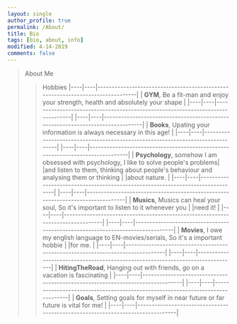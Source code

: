 ```yaml
---
layout: single
author_profile: true
permalink: /About/
title: Bio
tags: [bio, about, info]
modified: 4-14-2019
comments: false
---
```


> About Me
>> Hobbies
|----|----|-------------------------------------------------------------------------------|
| **GYM**, Be a fit-man and enjoy your strength, health and absolutely your shape         |
|----|----|-------------------------------------------------------------------------------|
|----|----|-------------------------------------------------------------------------------|
| **Books**, Upating your information is always necessary in this age!                    |
|----|----|-------------------------------------------------------------------------------|
|----|----|-------------------------------------------------------------------------------|
| **Psychology**, somehow I am obsessed with psychology, I like to solve people's problems|
|and listen to them, thinking about people's behaviour and analysing them or thinking     |
|about nature.                                                                            |
|----|----|-------------------------------------------------------------------------------|
|----|----|-------------------------------------------------------------------------------|
| **Musics**, Musics can heal your soul, So it's important to listen to it whenever you   |
|need it!                                                                                 |
|----|----|-------------------------------------------------------------------------------|
|----|----|-------------------------------------------------------------------------------|
| **Movies**, I owe my english language to EN-movies/serials, So it's a important hobbie  |
|for me.                                                                                  |
|----|----|-------------------------------------------------------------------------------|
|----|----|-------------------------------------------------------------------------------|
| **HitingTheRoad**, Hanging out with friends, go on a vacation is fascinating            |
|----|----|-------------------------------------------------------------------------------|
|----|----|-------------------------------------------------------------------------------|
| **Goals**, Setting goals for myself in near future or far future is vital for me!       |
|----|----|-------------------------------------------------------------------------------|